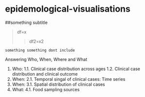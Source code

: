 # epidemological-visualisations
##something subtitle
>df=x
>>df2=x2
```
something something dont include
```
Answering Who, When, Where and What

1. Who:
   1.1. Clinical case distribution across ages
   1.2. Clinical case distribution and clinical outcome
2. When:
   2.1. Temporal singal of clinical cases: Time series
3. When:
  3.1. Spatial distribution of clinical cases
4. What:
   4.1.  Food sampling sources
